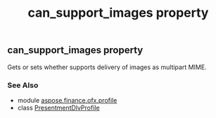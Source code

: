 ﻿---
title: can_support_images property
second_title: Aspose.Finance for Python via .NET API References
description: 
type: docs
weight: 40
url: /python-net/aspose.finance.ofx.profile/presentmentdlvprofile/can_support_images/
is_root: false
---

## can_support_images property


Gets or sets whether supports delivery of images as multipart MIME.

### See Also
* module [aspose.finance.ofx.profile](../../)
* class [PresentmentDlvProfile](/finance/python-net/aspose.finance.ofx.profile/presentmentdlvprofile)

